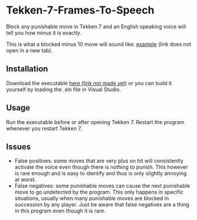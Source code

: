 # Tekken-7-Frames-To-Speech

Block any punishable move in Tekken 7 and an English speaking voice will tell you how minus it is exactly.

This is what a blocked minus 10 move will sound like: [example](https://raw.githubusercontent.com/ParadiseAigo/Tekken-7-Frames-To-Speech/master/Tekken-7-Frames-To-Speech/audio/mp3/10.mp3?token=AON5N5XVBSKOJPBLFYWX6FLABR2HO) (link does not open in a new tab).

## Installation
Download the executable [here (link not made yet)](https://putlinkhere.com) or you can build it yourself by loading the .sln file in Visual Studio.

## Usage
Run the executable before or after opening Tekken 7. Restart the program whenever you restart Tekken 7.

## Issues
* False positives: some moves that are very plus on hit will consistently activate the voice even though there is nothing to punish. This however is rare enough and is easy to identify and thus is only slightly annoying at worst.
* False negatives: some punishable moves can cause the next punishable move to go undetected by the program. This only happens in specific situations, usually when many punishable moves are blocked in succession by any player. Just be aware that false negatives are a thing in this program even though it is rare.
